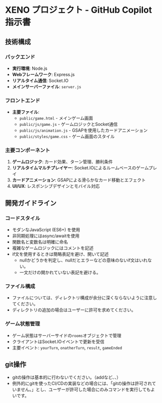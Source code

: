 # XENO プロジェクト - GitHub Copilot 指示書

## 技術構成

### バックエンド
- **実行環境**: Node.js
- **Webフレームワーク**: Express.js
- **リアルタイム通信**: Socket.IO
- **メインサーバーファイル**: `server.js`

### フロントエンド
- **主要ファイル**: 
  - `public/game.html` - メインゲーム画面
  - `public/js/game.js` - ゲームロジックとSocket通信
  - `public/js/animation.js` - GSAPを使用したカードアニメーション
  - `public/styles/game.css` - ゲーム画面のスタイル

### 主要コンポーネント
1. **ゲームロジック**: カード効果、ターン管理、勝利条件
2. **リアルタイムマルチプレイヤー**: Socket.IOによるルームベースのゲームプレイ
3. **カードアニメーション**: GSAPによる滑らかなカード移動とエフェクト
4. **UI/UX**: レスポンシブデザインとモバイル対応

## 開発ガイドライン

### コードスタイル
- モダンなJavaScript (ES6+) を使用
- 非同期処理にはasync/awaitを使用
- 関数名と変数名は明確に命名
- 複雑なゲームロジックにはコメントを記述
- if文を使用するときは簡略表記を避け、開いて記述
    - nullかどうかを判定し、nullだとエラーなどの意味のないif文はいれない。
    - 一文だけの開かれていない表記を避ける。 

### ファイル構成
- ファイルについては、ディレクトリ構成が余分に深くならないように注意してください。
- ディレクトリの追加の場合はユーザーに許可を求めてください。

### ゲーム状態管理
- ゲーム状態はサーバーサイドの`rooms`オブジェクトで管理
- クライアントはSocket.IOイベントで更新を受信
- 主要イベント: `yourTurn`, `onatherTurn`, `result`, `gameEnded`

## git操作
- gitの操作は基本的に行わないでください。（addなど、、）
- 例外的にgitを使ったCI/CDの実装などの場合には、「gitの操作は許可されていません。」とし、ユーザーが許可した場合にのみコマンドを実行してもよいです。